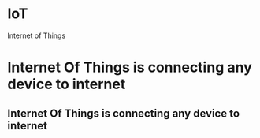 # IoT
Internet of Things
<H1 COLOR ="RED">Internet Of Things is connecting any device to internet</H1>
<H2 COLOR ="RED">Internet Of Things is connecting any device to internet</H2>
